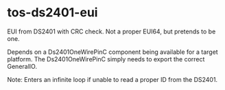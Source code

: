 # tos-ds2401-eui
EUI from DS2401 with CRC check. Not a proper EUI64, but pretends to be one.

Depends on a Ds2401OneWirePinC component being available for a target platform.
The Ds2401OneWirePinC simply needs to export the correct GeneralIO.

Note: Enters an infinite loop if unable to read a proper ID from the DS2401.
